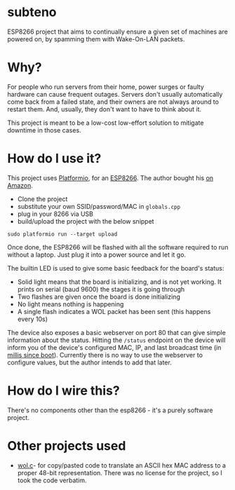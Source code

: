 subteno
====

ESP8266 project that aims to continually ensure a given set of machines are powered on, by spamming them with Wake-On-LAN packets.

Why?
====

For people who run servers from their home, power surges or faulty hardware can cause frequent outages. Servers don't usually automatically come back from a failed state, and their owners are not always around to restart them. And, usually, they don't want to have to think about it.

This project is meant to be a low-cost low-effort solution to mitigate downtime in those cases.

How do I use it?
====

This project uses [Platformio](https://platformio.org/), for an [ESP8266](http://docs.platformio.org/en/latest/platforms/espressif8266.html). The author bought his [on Amazon](https://www.amazon.com/HiLetgo-Internet-Development-Wireless-Micropython/dp/B010N1SPRK/ref=sr_1_1_sspa?ie=UTF8&qid=1532080207&sr=8-1-spons&keywords=esp8266&psc=1).

* Clone the project
* substitute your own SSID/password/MAC in `globals.cpp`
* plug in your 8266 via USB
* build/upload the project with the below snippet

```
sudo platformio run --target upload
```

Once done, the ESP8266 will be flashed with all the software required to run without a laptop. Just plug it into a power source and let it go.

The builtin LED is used to give some basic feedback for the board's status:
* Solid light means that the board is initializing, and is not yet working. It prints on serial (baud 9600) the stages it is going through
* Two flashes are given once the board is done initializing
* No light means nothing is happening
* A single flash indicates a WOL packet has been sent (this happens every 10s)

The device also exposes a basic webserver on port 80 that can give simple information about the status. Hitting the `/status` endpoint on the device will inform you of the device's configured MAC, IP, and last broadcast time (in [millis since boot](https://www.arduino.cc/reference/en/language/functions/time/millis/)).
Currently there is no way to use the webserver to configure values, but the author intends to add that later.

How do I wire this?
====

There's no components other than the esp8266 - it's a purely software project.

Other projects used
====

* [wol.c](https://github.com/scratch-org/wol.c/)- for copy/pasted code to translate an ASCII hex MAC address to a proper 48-bit representation. There was no license for the project, so I took the code verbatim.